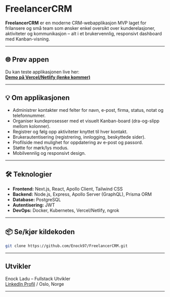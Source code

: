 # FreelancerCRM

**FreelancerCRM** er en moderne CRM-webapplikasjon MVP laget for frilansere og små team som ønsker enkel oversikt over kunderelasjoner, aktiviteter og kommunikasjon – alt i et brukervennlig, responsivt dashboard med Kanban-visning.

---

## 🌐 Prøv appen

Du kan teste applikasjonen live her:  
**[Demo på Vercel/Netlify (lenke kommer)](https://din-app-url.vercel.app)**

---

## 💡 Om applikasjonen

- Administrer kontakter med felter for navn, e-post, firma, status, notat og telefonnummer.
- Organiser kundeprosesser med et visuelt Kanban-board (dra-og-slipp mellom kolonner).
- Registrer og følg opp aktiviteter knyttet til hver kontakt.
- Brukerautentisering (registrering, innlogging, beskyttede sider).
- Profilside med mulighet for oppdatering av e-post og passord.
- Støtte for mørk/lys modus.
- Mobilvennlig og responsivt design.

---

## 🛠️ Teknologier

- **Frontend:** Next.js, React, Apollo Client, Tailwind CSS
- **Backend:** Node.js, Express, Apollo Server (GraphQL), Prisma ORM
- **Database:** PostgreSQL
- **Autentisering:** JWT
- **DevOps:** Docker, Kubernetes, Vercel/Netlify, ngrok

---

## 📦 Se/kjør kildekoden

```sh
git clone https://github.com/Enock97/FreelancerCRM.git
```
---

## Utvikler

Enock Ladu – Fullstack Utvikler  
[LinkedIn Profil](https://www.linkedin.com/in/enock-ladu-b56b0724b/) / Oslo, Norge

---

